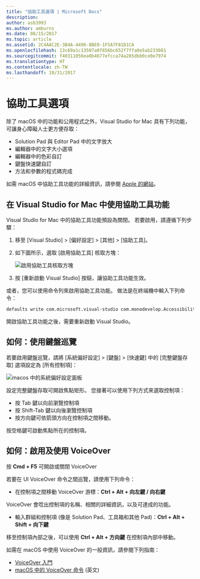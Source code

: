 ```yaml
---
title: "協助工具選項 | Microsoft Docs"
description: 
author: asb3993
ms.author: amburns
ms.date: 08/15/2017
ms.topic: article
ms.assetid: 2C4AAC2E-3B4A-4496-8BE0-1F5A7F81D1CA
ms.openlocfilehash: 13c69a1c13507a0f856bc652f7ffa0e5ab233081
ms.sourcegitcommit: f40311056ea0b4677efcca74a285dbb0ce0e7974
ms.translationtype: HT
ms.contentlocale: zh-TW
ms.lasthandoff: 10/31/2017
---
```

# <a name="accessibility"></a>協助工具選項

除了 macOS 中的功能和公用程式之外，Visual Studio for Mac 具有下列功能，可讓身心障礙人士更方便存取：

- Solution Pad 與 Editor Pad 中的文字放大
- 編輯器中的文字大小選項
- 編輯器中的色彩自訂
- 鍵盤快速鍵自訂
- 方法和參數的程式碼完成 

如需 macOS 中協助工具功能的詳細資訊，請參閱 [Apple 的網站](https://www.apple.com/accessibility/mac/)。

## <a name="using-accessibility-features-in-visual-studio-for-mac"></a>在 Visual Studio for Mac 中使用協助工具功能

Visual Studio for Mac 中的協助工具功能預設為關閉。 若要啟用，請遵循下列步驟：

1. 移至 [Visual Studio] > [偏好設定] > [其他] > [協助工具]。

2. 如下圖所示，選取 [啟用協助工具] 核取方塊：

    ![啟用協助工具核取方塊](media/accessibility-image1.png)

3. 按 [重新啟動 Visual Studio] 按鈕，讓協助工具功能生效。


或者，您可以使用命令列來啟用協助工具功能。 做法是在終端機中輸入下列命令： 

```bash
defaults write com.microsoft.visual-studio com.monodevelop.AccessibilityEnabled 1 
```

開啟協助工具功能之後，需要重新啟動 Visual Studio。

## <a name="how-to-use-keyboard-navigation"></a>如何：使用鍵盤巡覽

若要啟用鍵盤巡覽，請將 [系統偏好設定] > [鍵盤] > [快速鍵] 中的 [完整鍵盤存取] 選項設定為 [所有控制項]：

  ![macos 中的系統偏好設定面板](media/accessibility-image2.png)

設定完整鍵盤存取可開啟焦點矩形。 您接著可以使用下列方式來選取控制項：
- 按 Tab 鍵以向前瀏覽控制項
- 按 Shift-Tab 鍵以向後瀏覽控制項
- 按方向鍵可依箭頭方向在控制項之間移動。 

按空格鍵可啟動焦點所在的控制項。

## <a name="how-to-enable-and-use-voice-over"></a>如何：啟用及使用 VoiceOver

按 **Cmd + F5** 可開啟或關閉 VoiceOver

若要在 UI VoiceOver 命令之間巡覽，請使用下列命令：

- 在控制項之間移動 VoiceOver 游標：**Ctrl + Alt + 向左鍵 / 向右鍵**

VoiceOver 會唸出控制項的名稱、相關的詳細資訊，以及可達成的功能。 

- 輸入群組和控制項 (像是 Solution Pad、工具箱和其他 Pad)：**Ctrl + Alt + Shift + 向下鍵**

移至控制項內部之後，可以使用 **Ctrl + Alt + 方向鍵** 在控制項內部中移動。 
 
如需在 macOS 中使用 VoiceOver 的一般資訊，請參閱下列指南：

- [VoiceOver 入門](https://help.apple.com/voiceover/info/guide/10.12/)
- [macOS 中的 VoiceOver 命令](http://lab.dotjay.com/notes/voiceover-commands/) \(英文\)
